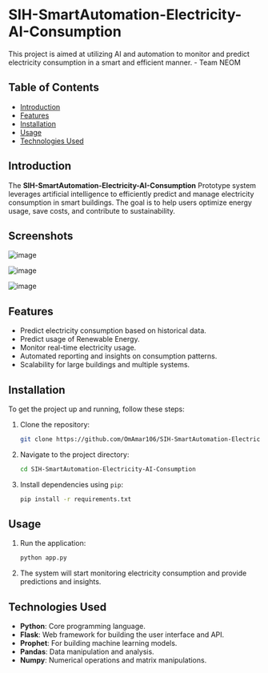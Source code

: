 # SIH-SmartAutomation-Electricity-AI-Consumption

This project is aimed at utilizing AI and automation to monitor and predict electricity consumption in a smart and efficient manner. - Team NEOM

## Table of Contents

- [Introduction](#introduction)
- [Features](#features)
- [Installation](#installation)
- [Usage](#usage)
- [Technologies Used](#technologies-used)

## Introduction

The **SIH-SmartAutomation-Electricity-AI-Consumption** Prototype system leverages artificial intelligence to efficiently predict and manage electricity consumption in smart buildings. The goal is to help users optimize energy usage, save costs, and contribute to sustainability.

## Screenshots 


![image](https://github.com/user-attachments/assets/4faeefaf-ee46-4640-9211-ce1541e24857)


![image](https://github.com/user-attachments/assets/9b30ee0c-7867-42da-a3d6-3b3b95953bf6)


![image](https://github.com/user-attachments/assets/6da87e5a-c1c5-4254-a6ad-8e9387850649)


## Features

- Predict electricity consumption based on historical data.
- Predict usage of Renewable Energy.
- Monitor real-time electricity usage.
- Automated reporting and insights on consumption patterns.
- Scalability for large buildings and multiple systems.
  
## Installation

To get the project up and running, follow these steps:

1. Clone the repository:
    ```bash
    git clone https://github.com/OmAmar106/SIH-SmartAutomation-Electricity-AI-Consumption.git
    ```
2. Navigate to the project directory:
    ```bash
    cd SIH-SmartAutomation-Electricity-AI-Consumption
    ```
3. Install dependencies using `pip`:
    ```bash
    pip install -r requirements.txt
    ```

## Usage

1. Run the application:
    ```bash
    python app.py
    ```

2. The system will start monitoring electricity consumption and provide predictions and insights.


## Technologies Used

- **Python**: Core programming language.
- **Flask**: Web framework for building the user interface and API.
- **Prophet**: For building machine learning models.
- **Pandas**: Data manipulation and analysis.
- **Numpy**: Numerical operations and matrix manipulations.

   
